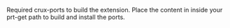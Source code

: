 Required crux-ports to build the extension.
Place the content in inside your prt-get path to build and install the ports. 
  